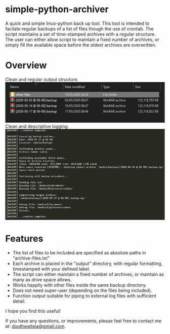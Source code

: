 # simple-python-archiver
A quick and simple linux-python back up tool. This tool is intended to facilate regular backups of a list of files though the use of crontab. The script maintains a set of time-stamped archives with a regular structure. The user can either allow script to maintain a fixed number of archives, or simply fill the available space before the oldest archives are overwritten. 

# Overview
Clean and regular output structure.
<img src="images/output-files.PNG" title="maintained-output-directory-example"> 
Clean and descriptive logging.
<img src="images/output-log.PNG" title="piped-output-log-example"> 

# Features
- The list of files to be included are specified as absolute paths in "archive-files.txt"
- Each archive is placed in the "output" directory, with regular formatting, timestamped with your defined label.
- The script can either maintain a fixed number of archives, or maintain as many as drive space allows.
- Works happily with other files inside the same backup directory.
- Does not need super-user (depending on the files being included).
- Function output suitable for piping to external log files with sufficient detail.

I hope you find this useful!

If you have any questions, or improvements, please feel free to contact me at: douthwaiteja@gmail.com.
